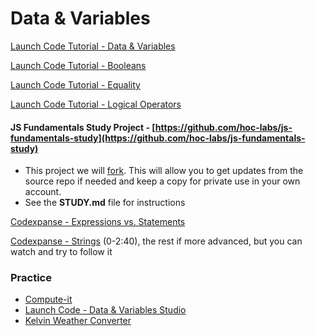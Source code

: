 # Data & Variables

[Launch Code Tutorial - Data & Variables](https://education.launchcode.org/intro-to-professional-web-dev/chapters/data-and-variables/index.html)

[Launch Code Tutorial - Booleans](https://education.launchcode.org/intro-to-professional-web-dev/chapters/booleans-and-conditionals/booleans.html)

[Launch Code Tutorial - Equality](https://education.launchcode.org/intro-to-professional-web-dev/chapters/booleans-and-conditionals/equality.html)

[Launch Code Tutorial - Logical Operators](https://education.launchcode.org/intro-to-professional-web-dev/chapters/booleans-and-conditionals/logical-operators.html)

#### JS Fundamentals Study Project - [https://github.com/hoc-labs/js-fundamentals-study](https://github.com/hoc-labs/js-fundamentals-study)

* This project we will [fork](../../appendix/git-github/forking.md). This will allow you to get updates from the source repo if needed and keep a copy for private use in your own account.
* See the **STUDY.md** file for instructions

[Codexpanse - Expressions vs. Statements](https://www.youtube.com/watch?v=WVyCrI1cHi8)

[Codexpanse - Strings](https://www.youtube.com/watch?v=8QZ8Ogc3lAs\&list=PL-xu4i\_QDSxcoDNeh8rx5-pHCCTOg0XsI\&index=10) (0-2:40), the rest if more advanced, but you can watch and try to follow it



### Practice&#x20;

* [Compute-it](https://compute-it.toxicode.fr)
* [Launch Code - Data & Variables Studio](https://classroom.github.com/a/LjKTwdOT)
* [Kelvin Weather Converter](https://classroom.github.com/a/zJ-mvv\_o)













